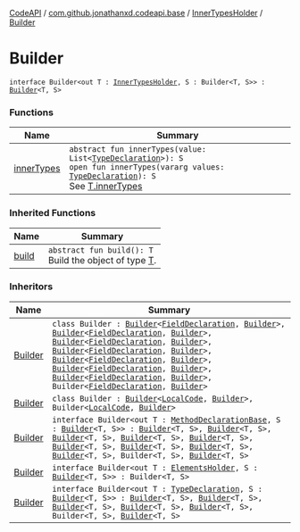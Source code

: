 [CodeAPI](../../../index.md) / [com.github.jonathanxd.codeapi.base](../../index.md) / [InnerTypesHolder](../index.md) / [Builder](.)

# Builder

`interface Builder<out T : `[`InnerTypesHolder`](../index.md)`, S : Builder<T, S>> : `[`Builder`](../../../com.github.jonathanxd.codeapi.builder/-builder/index.md)`<T, S>`

### Functions

| Name | Summary |
|---|---|
| [innerTypes](inner-types.md) | `abstract fun innerTypes(value: List<`[`TypeDeclaration`](../../-type-declaration/index.md)`>): S`<br>`open fun innerTypes(vararg values: `[`TypeDeclaration`](../../-type-declaration/index.md)`): S`<br>See [T.innerTypes](inner-types.md) |

### Inherited Functions

| Name | Summary |
|---|---|
| [build](../../../com.github.jonathanxd.codeapi.builder/-builder/build.md) | `abstract fun build(): T`<br>Build the object of type [T](#). |

### Inheritors

| Name | Summary |
|---|---|
| [Builder](../../-field-declaration/-builder/index.md) | `class Builder : `[`Builder`](../../-field-base/-builder/index.md)`<`[`FieldDeclaration`](../../-field-declaration/index.md)`, `[`Builder`](../../-field-declaration/-builder/index.md)`>, `[`Builder`](../../-named/-builder/index.md)`<`[`FieldDeclaration`](../../-field-declaration/index.md)`, `[`Builder`](../../-field-declaration/-builder/index.md)`>, `[`Builder`](../../-typed/-builder/index.md)`<`[`FieldDeclaration`](../../-field-declaration/index.md)`, `[`Builder`](../../-field-declaration/-builder/index.md)`>, `[`Builder`](../../-value-holder/-builder/index.md)`<`[`FieldDeclaration`](../../-field-declaration/index.md)`, `[`Builder`](../../-field-declaration/-builder/index.md)`>, `[`Builder`](../../-modifiers-holder/-builder/index.md)`<`[`FieldDeclaration`](../../-field-declaration/index.md)`, `[`Builder`](../../-field-declaration/-builder/index.md)`>, `[`Builder`](../../-annotable/-builder/index.md)`<`[`FieldDeclaration`](../../-field-declaration/index.md)`, `[`Builder`](../../-field-declaration/-builder/index.md)`>, `[`Builder`](../../../com.github.jonathanxd.codeapi.base.comment/-comment-holder/-builder/index.md)`<`[`FieldDeclaration`](../../-field-declaration/index.md)`, `[`Builder`](../../-field-declaration/-builder/index.md)`>, Builder<`[`FieldDeclaration`](../../-field-declaration/index.md)`, `[`Builder`](../../-field-declaration/-builder/index.md)`>` |
| [Builder](../../-local-code/-builder/index.md) | `class Builder : `[`Builder`](../../../com.github.jonathanxd.codeapi.builder/-builder/index.md)`<`[`LocalCode`](../../-local-code/index.md)`, `[`Builder`](../../-local-code/-builder/index.md)`>, Builder<`[`LocalCode`](../../-local-code/index.md)`, `[`Builder`](../../-local-code/-builder/index.md)`>` |
| [Builder](../../-method-declaration-base/-builder/index.md) | `interface Builder<out T : `[`MethodDeclarationBase`](../../-method-declaration-base/index.md)`, S : `[`Builder`](../../-method-declaration-base/-builder/index.md)`<T, S>> : `[`Builder`](../../-body-holder/-builder/index.md)`<T, S>, `[`Builder`](../../-modifiers-holder/-builder/index.md)`<T, S>, `[`Builder`](../../-return-type-holder/-builder/index.md)`<T, S>, `[`Builder`](../../-parameters-holder/-builder/index.md)`<T, S>, `[`Builder`](../../-generic-signature-holder/-builder/index.md)`<T, S>, `[`Builder`](../../-annotable/-builder/index.md)`<T, S>, `[`Builder`](../../-named/-builder/index.md)`<T, S>, `[`Builder`](../../-typed/-builder/index.md)`<T, S>, `[`Builder`](../../../com.github.jonathanxd.codeapi.base.comment/-comment-holder/-builder/index.md)`<T, S>, Builder<T, S>, `[`Builder`](../../-throws-holder/-builder/index.md)`<T, S>` |
| [Builder](../../-elements-holder/-builder/index.md) | `interface Builder<out T : `[`ElementsHolder`](../../-elements-holder/index.md)`, S : `[`Builder`](../../-elements-holder/-builder/index.md)`<T, S>> : Builder<T, S>` |
| [Builder](../../-type-declaration/-builder/index.md) | `interface Builder<out T : `[`TypeDeclaration`](../../-type-declaration/index.md)`, S : `[`Builder`](../../-type-declaration/-builder/index.md)`<T, S>> : `[`Builder`](../../-modifiers-holder/-builder/index.md)`<T, S>, `[`Builder`](../../-qualified-named/-builder/index.md)`<T, S>, `[`Builder`](../../-generic-signature-holder/-builder/index.md)`<T, S>, `[`Builder`](../../-annotable/-builder/index.md)`<T, S>, `[`Builder`](../../../com.github.jonathanxd.codeapi.base.comment/-comment-holder/-builder/index.md)`<T, S>, Builder<T, S>, `[`Builder`](../../-elements-holder/-builder/index.md)`<T, S>` |
